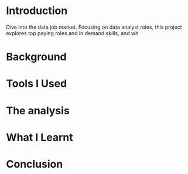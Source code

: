 # Introduction

Dive into the data job market. Focusing on data analyst roles, this project explores top paying roles and in demand skills, and wh

# Background

# Tools I Used

# The analysis

# What I Learnt

# Conclusion
